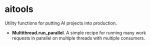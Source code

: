 # aitools

Utility functions for putting AI projects into production.

 * **Multithread.run_parallel**.  A simple recipe for running many work requests in parallel on multiple threads with multiple consumers.